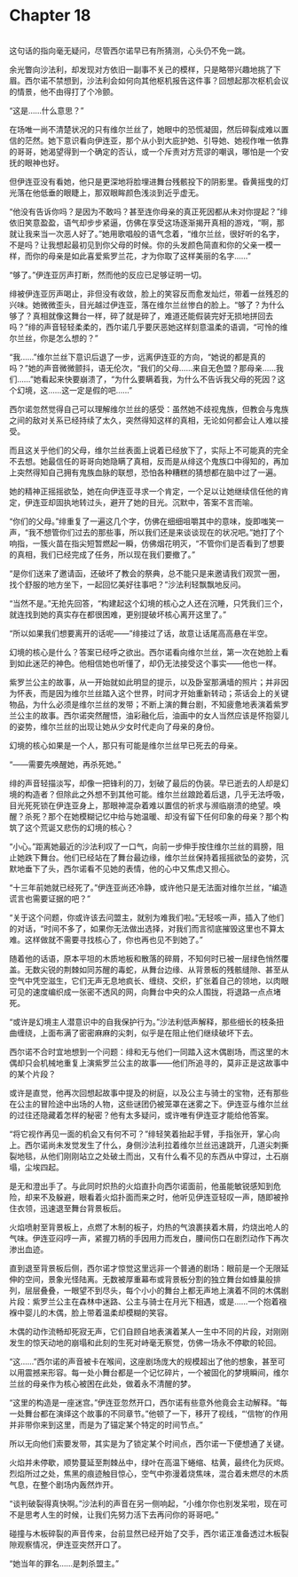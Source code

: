 # Chapter 18

<br>
这句话的指向毫无疑问，尽管西尔诺早已有所猜测，心头仍不免一跳。

余光瞥向沙法利，却发现对方依旧一副事不关己的模样，只是略带兴趣地挑了下眉。西尔诺不禁想到，沙法利会如何向其他枢机报告这件事？回想起那次枢机会议的情景，他不由得打了个冷颤。

“这是……什么意思？”

在场唯一尚不清楚状况的只有维尔兰丝了，她眼中的恐慌凝固，然后碎裂成难以置信的茫然。她下意识看向伊连亚，那个从小到大庇护她、引导她、她视作唯一依靠的哥哥，她渴望得到一个确定的否认，或一个斥责对方荒谬的嘲讽，哪怕是一个安抚的眼神也好。

但伊连亚没有看她，他只是更深地将脸埋进舞台残骸投下的阴影里。昏黄摇曳的灯光落在他低垂的眼睫上，那双眼眸颜色浅淡到近乎虚无。

“他没有告诉你吗？是因为不敢吗？甚至连你母亲的真正死因都从未对你提起？”绯依旧笑意盈盈，语气却步步紧逼，仿佛在享受这场逐渐揭开真相的游戏，“啊，那就让我来当一次恶人好了。”她用歌唱般的语气念着，“维尔兰丝，很好听的名字，不是吗？让我想起最初见到你父母的时候。你的头发颜色简直和你的父亲一模一样，而你的母亲是如此喜爱紫罗兰花，才为你取了这样美丽的名字……”

“够了。”伊连亚厉声打断，然而他的反应已足够证明一切。

绯被伊连亚厉声喝止，非但没有收敛，脸上的笑容反而愈发灿烂，带着一丝残忍的兴味。她微微歪头，目光越过伊连亚，落在维尔兰丝惨白的脸上。“够了？为什么够了？真相就像这舞台一样，碎了就是碎了，难道还能假装完好无损地拼回去吗？”绯的声音轻轻柔柔的，西尔诺几乎要厌恶她这样刻意温柔的语调，“可怜的维尔兰丝，你是怎么想的？”

“我……”维尔兰丝下意识后退了一步，远离伊连亚的方向，“她说的都是真的吗？”她的声音微微颤抖，语无伦次，“我们的父母……来自无色盟？那母亲……我们……”她看起来快要崩溃了，“为什么要瞒着我，为什么不告诉我父母的死因？这个幻境，这……这一定是假的吧……”

西尔诺忽然觉得自己可以理解维尔兰丝的感受：虽然她不歧视鬼族，但教会与鬼族之间的敌对关系已经持续了太久，突然得知这样的真相，无论如何都会让人难以接受。

而且这关乎他们的父母，维尔兰丝表面上说着已经放下了，实际上不可能真的完全不去想。她最信任的哥哥向她隐瞒了真相，反而是从绯这个鬼族口中得知的，再加上突然得知自己拥有鬼族血脉的联想，恐怕各种糟糕的猜想都在脑中过了一遍。

她的精神正摇摇欲坠，她在向伊连亚寻求一个肯定，一个足以让她继续信任他的肯定，伊连亚却固执地转过头，避开了她的目光。沉默中，答案不言而喻。

“你们的父母。”绯重复了一遍这几个字，仿佛在细细咀嚼其中的意味，旋即嗤笑一声，“我不想管你们过去的那些事，所以我们还是来谈谈现在的状况吧。”她打了个响指，一簇火苗在指尖短暂燃起一瞬，仿佛烟花明灭，“不管你们是否看到了想要的真相，我们已经完成了任务，所以现在我们要撤了。”

“是你们送来了邀请函，还破坏了教会的祭典，总不能只是来邀请我们观赏一圈，找个舒服的地方坐下，一起回忆美好往事吧？”沙法利轻飘飘地反问。

“当然不是。”无抢先回答，“构建起这个幻境的核心之人还在沉睡，只凭我们三个，就连找到她的真实存在都很困难，更别提破坏核心离开这里了。”

“所以如果我们想要离开的话呢——”绯接过了话，故意让话尾高高悬在半空。

幻境的核心是什么？答案已经呼之欲出。西尔诺看向维尔兰丝，第一次在她脸上看到如此迷茫的神色。他相信她也听懂了，却仍无法接受这个事实——他也一样。

紫罗兰公主的故事，从一开始就如此明显的提示，以及卧室那满墙的照片；并非因为怀表，而是因为维尔兰丝踏入这个世界，时间才开始重新转动；茶话会上的关键物品，为什么必须是维尔兰丝的发带；不断上演的舞台剧，不知疲惫地表演着紫罗兰公主的故事。西尔诺突然醒悟，油彩融化后，油画中的女人当然应该是怀抱婴儿的姿势，维尔兰丝的出现让她从少女时代走向了母亲的身份。

幻境的核心如果是一个人，那只有可能是维尔兰丝早已死去的母亲。

“——需要先唤醒她，再杀死她。”

绯的声音轻描淡写，却像一把锋利的刀，划破了最后的伪装。早已逝去的人却是幻境的构造者？但除此之外想不到其他可能。维尔兰丝踉跄着后退，几乎无法呼吸，目光死死锁在伊连亚身上，那眼神混杂着难以置信的祈求与濒临崩溃的绝望。唤醒？杀死？那个在她模糊记忆中给与她温暖、却没有留下任何印象的母亲？那个构筑了这个荒诞又悲伤的幻境的核心？

“小心。”距离她最近的沙法利叹了一口气，向前一步伸手按住维尔兰丝的肩膀，阻止她跌下舞台。他们已经站在了舞台最边缘，维尔兰丝保持着摇摇欲坠的姿势，沉默地垂下了头，西尔诺看不见她的表情，他的心中又焦虑又担心。

“十三年前她就已经死了。”伊连亚尚还冷静，或许他只是无法面对维尔兰丝，“编造谎言也需要证据的吧？”

“关于这个问题，你或许该去问盟主，就别为难我们啦。”无轻咳一声，插入了他们的对话，“时间不多了，如果你无法做出选择，对我们而言彻底摧毁这里也不算太难。这样做就不需要寻找核心了，你也再也见不到她了。”

随着他的话语，原本平坦的木质地板和散落的碎屑，不知何时已被一层绿色悄然覆盖。无数尖锐的荆棘如同苏醒的毒蛇，从舞台边缘、从背景板的残骸缝隙、甚至从空气中凭空滋生，它们无声无息地疯长、缠绕、交织，扩张着自己的领地，以肉眼可见的速度编织成一张密不透风的网，向舞台中央的众人围拢，将退路一点点堵死。

“或许是幻境主人潜意识中的自我保护行为。”沙法利低声解释，那些细长的枝条扭曲缠绕，上面布满了密密麻麻的尖刺，似乎是在阻止他们继续破坏下去。

西尔诺不合时宜地想到一个问题：绯和无与他们一同踏入这木偶剧场，而这里的木偶却只会机械地重复上演紫罗兰公主的故事——他们所追寻的，莫非正是这故事中的某个片段？

或许是直觉，他再次回想起故事中提及的树庭，以及公主与骑士的宝物，还有那些在公主的冒险途中出场的人物，这些谜团仍被笼罩在迷雾之下。伊连亚与维尔兰丝的过往还隐藏着怎样的秘密？他有太多疑问，或许唯有伊连亚才能给他答案。

“将它视作再见一面的机会又有何不可？”绯轻笑着抬起手臂，手指张开，掌心向上。西尔诺尚未发觉发生了什么，身侧沙法利拉着维尔兰丝迅速跳开，几道尖刺撕裂地毯，从他们刚刚站立之处破土而出，又有什么看不见的东西从中穿过，土石崩塌，尘埃四起。

是无和澄出手了。与此同时炽热的火焰直扑向西尔诺面前，他虽能敏锐感知到危险，却来不及躲避，眼看着火焰扑面而来之时，他听见伊连亚轻叹一声，随即被拎住衣领，迅速退至舞台背景板后。

火焰喷射至背景板上，点燃了木制的板子，灼热的气浪裹挟着木屑，灼烧出呛人的气味。伊连亚闷哼一声，紧握刀柄的手因用力而发白，腰间伤口在剧烈动作下再次渗出血迹。

直到退至背景板后侧，西尔诺才惊觉这里远非一个普通的剧场：眼前是一个无限延伸的空间，景象光怪陆离。无数被厚重幕布或背景板分割的独立舞台如蜂巢般排列，层层叠叠，一眼望不到尽头，每个小小的舞台上都无声地上演着不同的木偶剧片段：紫罗兰公主在森林中迷路、公主与骑士在月光下相遇，或是……一个抱着襁褓中婴儿的木偶，脸上带着温柔却模糊的笑容。

木偶的动作流畅却死寂无声，它们自顾自地表演着某人一生中不同的片段，对刚刚发生的惊天动地的崩塌和此刻的生死对峙毫无察觉，仿佛一场永不停歇的轮回。

“这……”西尔诺的声音被卡在喉间，这座剧场庞大的规模超出了他的想象，甚至可以用震撼来形容。每一处小舞台都是一个记忆碎片，一个被固化的梦境瞬间，维尔兰丝的母亲作为核心被困在此处，做着永不清醒的梦。

“这里的构造是一座迷宫。”伊连亚忽然开口，西尔诺有些意外他竟会主动解释。“每一处舞台都在演绎这个故事的不同章节。”他顿了一下，移开了视线，“‘信物’的作用并非带你来到这里，而是为了锚定某个特定的时间节点。”

所以无向他们索要发带，其实是为了锁定某个时间点，西尔诺一下便想通了关键。

火焰并未停歇，顺势蔓延至荆棘丛中，绿叶在高温下蜷缩、枯黄，最终化为灰烬。烈焰所过之处，焦黑的痕迹触目惊心，空气中弥漫着烧焦味，混合着未燃尽的木质气息，在整个剧场内轰然炸开。

“谈判破裂得真快啊。”沙法利的声音在另一侧响起，“小维尔你也别发呆啦，现在可不是思考人生的时候，让我们先努力活下去再问你的哥哥吧。”

碰撞与木板碎裂的声音传来，台前显然已经开始了交手，西尔诺正准备透过木板裂隙观察情况，伊连亚突然开口了。

“她当年的罪名……是刺杀盟主。”
